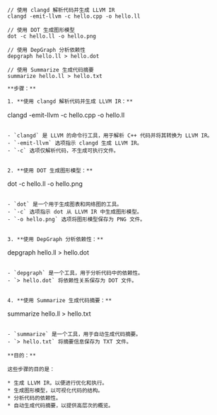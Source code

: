 

```shell
// 使用 clangd 解析代码并生成 LLVM IR
clangd -emit-llvm -c hello.cpp -o hello.ll

// 使用 DOT 生成图形模型
dot -c hello.ll -o hello.png

// 使用 DepGraph 分析依赖性
depgraph hello.ll > hello.dot

// 使用 Summarize 生成代码摘要
summarize hello.ll > hello.txt
```


```txt
**步骤：**

1. **使用 clangd 解析代码并生成 LLVM IR：**
```
clangd -emit-llvm -c hello.cpp -o hello.ll
```

- `clangd` 是 LLVM 的命令行工具，用于解析 C++ 代码并将其转换为 LLVM IR。
- `-emit-llvm` 选项指示 clangd 生成 LLVM IR。
- `-c` 选项仅解析代码，不生成可执行文件。


2. **使用 DOT 生成图形模型：**
```
dot -c hello.ll -o hello.png
```

- `dot` 是一个用于生成图表和网络图的工具。
- `-c` 选项指示 dot 从 LLVM IR 中生成图形模型。
- `-o hello.png` 选项将图形模型保存为 PNG 文件。


3. **使用 DepGraph 分析依赖性：**
```
depgraph hello.ll > hello.dot
```

- `depgraph` 是一个工具，用于分析代码中的依赖性。
- `> hello.dot` 将依赖性关系保存为 DOT 文件。


4. **使用 Summarize 生成代码摘要：**
```
summarize hello.ll > hello.txt
```

- `summarize` 是一个工具，用于自动生成代码摘要。
- `> hello.txt` 将摘要信息保存为 TXT 文件。

**目的：**

这些步骤的目的是：

* 生成 LLVM IR，以便进行优化和执行。
* 生成图形模型，以可视化代码的结构。
* 分析代码的依赖性。
* 自动生成代码摘要，以提供高层次的概览。
```